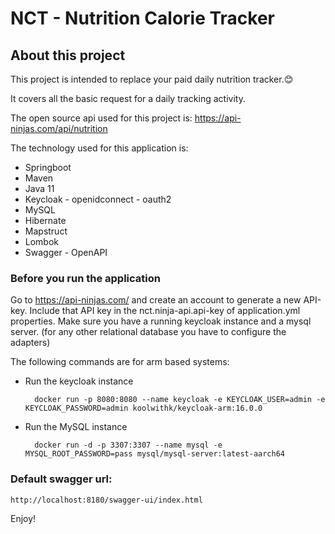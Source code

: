 # NCT - Nutrition Calorie Tracker

## About this project
This project is intended to replace your paid daily nutrition tracker.😊

It covers all the basic request for a daily tracking activity.

The open source api used for this project is: https://api-ninjas.com/api/nutrition

The technology used for this application is:
* Springboot
* Maven
* Java 11
* Keycloak - openidconnect - oauth2
* MySQL
* Hibernate
* Mapstruct
* Lombok
* Swagger - OpenAPI

### Before you run the application
Go to https://api-ninjas.com/ and create an account to generate a new API-key.
Include that API key in the nct.ninja-api.api-key of application.yml properties.
Make sure you have a running keycloak instance and a mysql server.
(for any other relational database you have to configure the adapters)

The following commands are for arm based systems:
* Run the keycloak instance


        docker run -p 8080:8080 --name keycloak -e KEYCLOAK_USER=admin -e KEYCLOAK_PASSWORD=admin koolwithk/keycloak-arm:16.0.0

* Run the MySQL instance


        docker run -d -p 3307:3307 --name mysql -e MYSQL_ROOT_PASSWORD=pass mysql/mysql-server:latest-aarch64


### Default swagger url:

    http://localhost:8180/swagger-ui/index.html
    
Enjoy!
